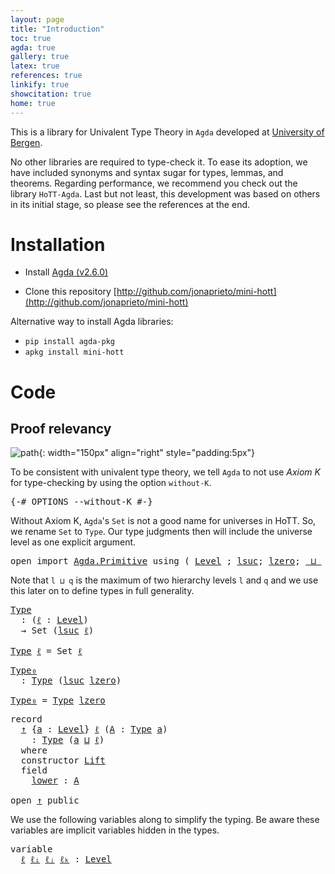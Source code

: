 ```yaml
---
layout: page
title: "Introduction"
toc: true
agda: true
gallery: true
latex: true
references: true
linkify: true
showcitation: true
home: true
---
```


This is a library for Univalent Type Theory in `Agda` developed at [University
of Bergen](https://www.uib.no/).

No other libraries are required to type-check it. To ease its adoption, we have
included synonyms and syntax sugar for types, lemmas, and theorems. Regarding
performance, we recommend you check out the library `HoTT-Agda`. Last but not
least, this development was based on others in its initial stage, so please see
the references at the end.

# Installation

- Install [Agda (v2.6.0)](http://github.com/agda/agda)

- Clone this repository [http://github.com/jonaprieto/mini-hott](http://github.com/jonaprieto/mini-hott)

Alternative way to install Agda libraries:

- `pip install agda-pkg`
- `apkg install mini-hott`


# Code

## Proof relevancy

![path](/assets/png-images/mini-hott.jpeg){: width="150px" align="right" style="padding:5px"}

To be consistent with univalent type theory, we tell `Agda` to not use *Axiom K*
for type-checking by using the option `without-K`.

<pre class="Agda">
<a id="1155" class="Symbol">{-#</a> <a id="1159" class="Keyword">OPTIONS</a> <a id="1167" class="Pragma">--without-K</a> <a id="1179" class="Symbol">#-}</a>
</pre>

Without Axiom K, `Agda`'s `Set` is not a good name for universes in HoTT. So, we
rename `Set` to `Type`. Our type judgments then will include the universe level
as one explicit argument.

<pre class="Agda">
<a id="1396" class="Keyword">open</a> <a id="1401" class="Keyword">import</a> <a id="1408" href="Agda.Primitive.html" class="Module">Agda.Primitive</a> <a id="1423" class="Keyword">using</a> <a id="1429" class="Symbol">(</a> <a id="1431" href="Agda.Primitive.html#408" class="Postulate">Level</a> <a id="1437" class="Symbol">;</a> <a id="1439" href="Agda.Primitive.html#627" class="Primitive">lsuc</a><a id="1443" class="Symbol">;</a> <a id="1445" href="Agda.Primitive.html#611" class="Primitive">lzero</a><a id="1450" class="Symbol">;</a> <a id="1452" href="Agda.Primitive.html#657" class="Primitive Operator">_⊔_</a> <a id="1456" class="Symbol">)</a> <a id="1458" class="Keyword">public</a>
</pre>

Note that `l ⊔ q` is the maximum of two hierarchy levels `l` and `q` and we
use this later on to define types in full generality.

<pre class="Agda">
<a id="Type"></a><a id="1621" href="Intro.html#1621" class="Function">Type</a>
  <a id="1628" class="Symbol">:</a> <a id="1630" class="Symbol">(</a><a id="1631" href="Intro.html#1631" class="Bound">ℓ</a> <a id="1633" class="Symbol">:</a> <a id="1635" href="Agda.Primitive.html#408" class="Postulate">Level</a><a id="1640" class="Symbol">)</a>
  <a id="1644" class="Symbol">→</a> <a id="1646" class="PrimitiveType">Set</a> <a id="1650" class="Symbol">(</a><a id="1651" href="Agda.Primitive.html#627" class="Primitive">lsuc</a> <a id="1656" href="Intro.html#1631" class="Bound">ℓ</a><a id="1657" class="Symbol">)</a>

<a id="1660" href="Intro.html#1621" class="Function">Type</a> <a id="1665" href="Intro.html#1665" class="Bound">ℓ</a> <a id="1667" class="Symbol">=</a> <a id="1669" class="PrimitiveType">Set</a> <a id="1673" href="Intro.html#1665" class="Bound">ℓ</a>
</pre>

<pre class="Agda">
<a id="Type₀"></a><a id="1700" href="Intro.html#1700" class="Function">Type₀</a>
  <a id="1708" class="Symbol">:</a> <a id="1710" href="Intro.html#1621" class="Function">Type</a> <a id="1715" class="Symbol">(</a><a id="1716" href="Agda.Primitive.html#627" class="Primitive">lsuc</a> <a id="1721" href="Agda.Primitive.html#611" class="Primitive">lzero</a><a id="1726" class="Symbol">)</a>

<a id="1729" href="Intro.html#1700" class="Function">Type₀</a> <a id="1735" class="Symbol">=</a> <a id="1737" href="Intro.html#1621" class="Function">Type</a> <a id="1742" href="Agda.Primitive.html#611" class="Primitive">lzero</a>
</pre>

<pre class="Agda">
<a id="1773" class="Keyword">record</a>
  <a id="↑"></a><a id="1782" href="Intro.html#1782" class="Record">↑</a> <a id="1784" class="Symbol">{</a><a id="1785" href="Intro.html#1785" class="Bound">a</a> <a id="1787" class="Symbol">:</a> <a id="1789" href="Agda.Primitive.html#408" class="Postulate">Level</a><a id="1794" class="Symbol">}</a> <a id="1796" href="Intro.html#1796" class="Bound">ℓ</a> <a id="1798" class="Symbol">(</a><a id="1799" href="Intro.html#1799" class="Bound">A</a> <a id="1801" class="Symbol">:</a> <a id="1803" href="Intro.html#1621" class="Function">Type</a> <a id="1808" href="Intro.html#1785" class="Bound">a</a><a id="1809" class="Symbol">)</a>
    <a id="1815" class="Symbol">:</a> <a id="1817" href="Intro.html#1621" class="Function">Type</a> <a id="1822" class="Symbol">(</a><a id="1823" href="Intro.html#1785" class="Bound">a</a> <a id="1825" href="Agda.Primitive.html#657" class="Primitive Operator">⊔</a> <a id="1827" href="Intro.html#1796" class="Bound">ℓ</a><a id="1828" class="Symbol">)</a>
  <a id="1832" class="Keyword">where</a>
  <a id="1840" class="Keyword">constructor</a> <a id="↑.Lift"></a><a id="1852" href="Intro.html#1852" class="InductiveConstructor">Lift</a>
  <a id="1859" class="Keyword">field</a>
    <a id="↑.lower"></a><a id="1869" href="Intro.html#1869" class="Field">lower</a> <a id="1875" class="Symbol">:</a> <a id="1877" href="Intro.html#1799" class="Bound">A</a>

<a id="1880" class="Keyword">open</a> <a id="1885" href="Intro.html#1782" class="Module">↑</a> <a id="1887" class="Keyword">public</a>
</pre>

We use the following variables along to simplify the typing. Be aware these
variables are implicit variables hidden in the types.

<pre class="Agda">
<a id="2050" class="Keyword">variable</a>
  <a id="2061" href="Intro.html#2061" class="Generalizable">ℓ</a> <a id="2063" href="Intro.html#2063" class="Generalizable">ℓᵢ</a> <a id="2066" href="Intro.html#2066" class="Generalizable">ℓⱼ</a> <a id="2069" href="Intro.html#2069" class="Generalizable">ℓₖ</a> <a id="2072" class="Symbol">:</a> <a id="2074" href="Agda.Primitive.html#408" class="Postulate">Level</a>
</pre>
